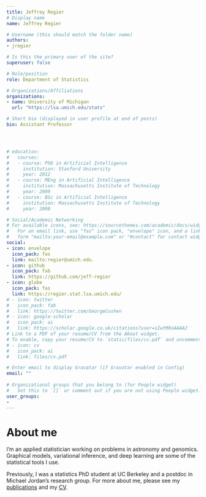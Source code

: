 ```yaml
---
title: Jeffrey Regier
# Display name
name: Jeffrey Regier

# Username (this should match the folder name)
authors:
- jregier

# Is this the primary user of the site?
superuser: false

# Role/position
role: Department of Statistics

# Organizations/Affiliations
organizations:
- name: University of Michigan
  url: "https://lsa.umich.edu/stats"

# Short bio (displayed in user profile at end of posts)
bio: Assistant Professor




# education:
#   courses:
#   - course: PhD in Artificial Intelligence
#     institution: Stanford University
#     year: 2012
#   - course: MEng in Artificial Intelligence
#     institution: Massachusetts Institute of Technology
#     year: 2009
#   - course: BSc in Artificial Intelligence
#     institution: Massachusetts Institute of Technology
#     year: 2008

# Social/Academic Networking
# For available icons, see: https://sourcethemes.com/academic/docs/widgets/#icons
#   For an email link, use "fas" icon pack, "envelope" icon, and a link in the
#   form "mailto:your-email@example.com" or "#contact" for contact widget.
social:
- icon: envelope
  icon_pack: fas
  link: mailto:regier@umich.edu.
- icon: github
  icon_pack: fab
  link: https://github.com/jeff-regier
- icon: globe
  icon_pack: fas
  link: https://regier.stat.lsa.umich.edu/
# - icon: twitter
#   icon_pack: fab
#   link: https://twitter.com/GeorgeCushen
# - icon: google-scholar
#   icon_pack: ai
#   link: https://scholar.google.co.uk/citations?user=sIwtMXoAAAAJ
# Link to a PDF of your resume/CV from the About widget.
# To enable, copy your resume/CV to `static/files/cv.pdf` and uncomment the lines below.  
# - icon: cv
#   icon_pack: ai
#   link: files/cv.pdf

# Enter email to display Gravatar (if Gravatar enabled in Config)
email: ""
  
# Organizational groups that you belong to (for People widget)
#   Set this to `[]` or comment out if you are not using People widget.  
user_groups:
- 
---
```

# About me 

I’m an applied statistician working on problems in astronomy and genomics. Graphical models, variational inference, and deep learning are some of the statistical tools I use.

Previously, I was a statistics PhD student at UC Berkeley and a postdoc in Michael Jordan’s research group. For more about me, please see my [publications](https://regier.stat.lsa.umich.edu/publications) and my [CV](https://regier.stat.lsa.umich.edu/assets/pdf/jcr-cv.pdf).
